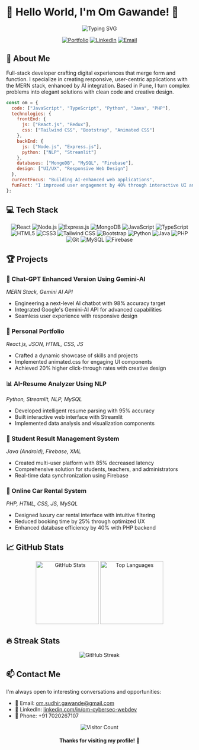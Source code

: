 # 👾 Hello World, I'm Om Gawande! 👾

<div align="center">
  
  ![Typing SVG](https://readme-typing-svg.herokuapp.com?font=Play&size=35&duration=4000&color=7957D5&center=true&vCenter=true&lines=Full+Stack+Developer;MERN+Stack+Expert;UI/UX+Enthusiast;AI+Integrator)

  [![Portfolio](https://img.shields.io/badge/Portfolio-663399?style=for-the-badge&logo=gatsby&logoColor=white)](https://your-portfolio-url.com)
  [![LinkedIn](https://img.shields.io/badge/LinkedIn-0077B5?style=for-the-badge&logo=linkedin&logoColor=white)](https://www.linkedin.com/in/om-cybersec-webdev/)
  [![Email](https://img.shields.io/badge/Email-D14836?style=for-the-badge&logo=gmail&logoColor=white)](mailto:om.sudhir.gawande@gmail.com)

</div>

## 🚀 About Me

Full-stack developer crafting digital experiences that merge form and function. I specialize in creating responsive, user-centric applications with the MERN stack, enhanced by AI integration. Based in Pune, I turn complex problems into elegant solutions with clean code and creative design.

```javascript
const om = {
  code: ["JavaScript", "TypeScript", "Python", "Java", "PHP"],
  technologies: {
    frontEnd: {
      js: ["React.js", "Redux"],
      css: ["Tailwind CSS", "Bootstrap", "Animated CSS"]
    },
    backEnd: {
      js: ["Node.js", "Express.js"],
      python: ["NLP", "Streamlit"]
    },
    databases: ["MongoDB", "MySQL", "Firebase"],
    design: ["UI/UX", "Responsive Web Design"]
  },
  currentFocus: "Building AI-enhanced web applications",
  funFact: "I improved user engagement by 40% through interactive UI animations"
};
```

## 💻 Tech Stack

<div align="center">
  
  ![React](https://img.shields.io/badge/React-20232A?style=for-the-badge&logo=react&logoColor=61DAFB)
  ![Node.js](https://img.shields.io/badge/Node.js-339933?style=for-the-badge&logo=nodedotjs&logoColor=white)
  ![Express.js](https://img.shields.io/badge/Express.js-000000?style=for-the-badge&logo=express&logoColor=white)
  ![MongoDB](https://img.shields.io/badge/MongoDB-4EA94B?style=for-the-badge&logo=mongodb&logoColor=white)
  ![JavaScript](https://img.shields.io/badge/JavaScript-F7DF1E?style=for-the-badge&logo=javascript&logoColor=black)
  ![TypeScript](https://img.shields.io/badge/TypeScript-007ACC?style=for-the-badge&logo=typescript&logoColor=white)
  ![HTML5](https://img.shields.io/badge/HTML5-E34F26?style=for-the-badge&logo=html5&logoColor=white)
  ![CSS3](https://img.shields.io/badge/CSS3-1572B6?style=for-the-badge&logo=css3&logoColor=white)
  ![Tailwind CSS](https://img.shields.io/badge/Tailwind_CSS-38B2AC?style=for-the-badge&logo=tailwind-css&logoColor=white)
  ![Bootstrap](https://img.shields.io/badge/Bootstrap-563D7C?style=for-the-badge&logo=bootstrap&logoColor=white)
  ![Python](https://img.shields.io/badge/Python-3776AB?style=for-the-badge&logo=python&logoColor=white)
  ![Java](https://img.shields.io/badge/Java-ED8B00?style=for-the-badge&logo=openjdk&logoColor=white)
  ![PHP](https://img.shields.io/badge/PHP-777BB4?style=for-the-badge&logo=php&logoColor=white)
  ![Git](https://img.shields.io/badge/Git-F05032?style=for-the-badge&logo=git&logoColor=white)
  ![MySQL](https://img.shields.io/badge/MySQL-00000F?style=for-the-badge&logo=mysql&logoColor=white)
  ![Firebase](https://img.shields.io/badge/Firebase-FFCA28?style=for-the-badge&logo=firebase&logoColor=black)

</div>

## 🏆 Projects

### 🤖 Chat-GPT Enhanced Version Using Gemini-AI
*MERN Stack, Gemini AI API*
- Engineering a next-level AI chatbot with 98% accuracy target
- Integrated Google's Gemini-AI API for advanced capabilities
- Seamless user experience with responsive design

### 🎨 Personal Portfolio
*React.js, JSON, HTML, CSS, JS*
- Crafted a dynamic showcase of skills and projects
- Implemented animated.css for engaging UI components
- Achieved 20% higher click-through rates with creative design

### 📊 AI-Resume Analyzer Using NLP
*Python, Streamlit, NLP, MySQL*
- Developed intelligent resume parsing with 95% accuracy
- Built interactive web interface with Streamlit
- Implemented data analysis and visualization components

### 📱 Student Result Management System
*Java (Android), Firebase, XML*
- Created multi-user platform with 85% decreased latency
- Comprehensive solution for students, teachers, and administrators
- Real-time data synchronization using Firebase

### 🚗 Online Car Rental System
*PHP, HTML, CSS, JS, MySQL*
- Designed luxury car rental interface with intuitive filtering
- Reduced booking time by 25% through optimized UX
- Enhanced database efficiency by 40% with PHP backend

## 📈 GitHub Stats

<div align="center">
  <img src="https://github-readme-stats.vercel.app/api?username=YourGitHubUsername&show_icons=true&theme=tokyonight" alt="GitHub Stats" height="170" />
  <img src="https://github-readme-stats.vercel.app/api/top-langs/?username=YourGitHubUsername&layout=compact&theme=tokyonight" alt="Top Languages" height="170" />
</div>

## 🔥 Streak Stats

<div align="center">
  <img src="https://github-readme-streak-stats.herokuapp.com/?user=YourGitHubUsername&theme=tokyonight" alt="GitHub Streak" />
</div>

## 📫 Contact Me

I'm always open to interesting conversations and opportunities:

- 📧 Email: [om.sudhir.gawande@gmail.com](mailto:om.sudhir.gawande@gmail.com)
- 🔗 LinkedIn: [linkedin.com/in/om-cybersec-webdev](https://www.linkedin.com/in/om-cybersec-webdev/)
- 📱 Phone: +91 7020267107

<div align="center">
  
  ![Visitor Count](https://profile-counter.glitch.me/YourGitHubUsername/count.svg)
  
  <h4>Thanks for visiting my profile! 🚀</h4>
  
</div>
